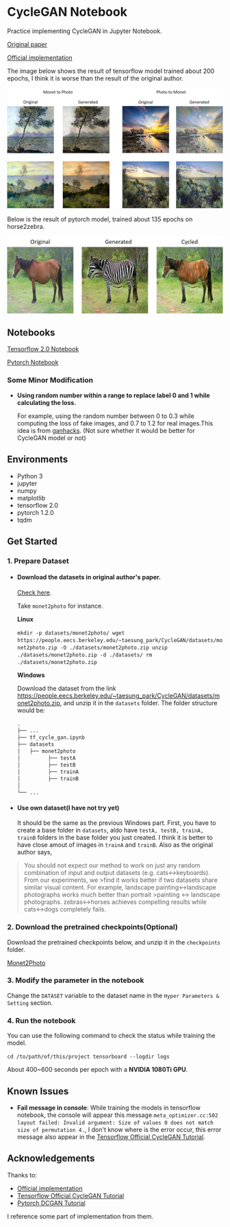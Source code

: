 CycleGAN Notebook
=================

Practice implementing CycleGAN in Jupyter Notebook.

[Original paper](https://arxiv.org/pdf/1703.10593.pdf)

[Official implementation](https://github.com/junyanz/pytorch-CycleGAN-and-pix2pix)

The image below shows the result of tensorflow model trained about 200 epochs, I think it is worse than the result of the original author.

![Result](./notebook_images/result.jpg)

Below is the result of pytorch model, trained about 135 epochs on horse2zebra.

![PytorchResult](./notebook_images/pytorch_result.jpg)

## Notebooks

[Tensorflow 2.0 Notebook](./tf_cycle_gan.ipynb)

[Pytorch Notebook](./pytorch_cycle_gan.ipynb)

### Some Minor Modification

* **Using random number within a range to replace label 0 and 1 while calculating the loss.**

    For example, using the random number between 0 to 0.3 while computing the loss of fake images, and 0.7 to 1.2 for real images.This idea is from [ganhacks](https://github.com/soumith/ganhacks). (Not sure whether it would be better for CycleGAN model or not)

## Environments

* Python 3
* jupyter
* numpy
* matplotlib
* tensorflow 2.0
* pytorch 1.2.0
* tqdm

## Get Started

### 1. Prepare Dataset

* #### Download the datasets in original author's paper.

    [Check here](https://github.com/junyanz/pytorch-CycleGAN-and-pix2pix/blob/master/docs/datasets.md).

    Take `monet2photo` for instance.

    **Linux**

    `
   mkdir -p datasets/monet2photo/
   wget https://people.eecs.berkeley.edu/~taesung_park/CycleGAN/datasets/monet2photo.zip -O ./datasets/monet2photo.zip
   unzip ./datasets/monet2photo.zip -d ./datasets/
   rm ./datasets/monet2photo.zip
    `

    **Windows**

    Download the dataset from the link https://people.eecs.berkeley.edu/~taesung_park/CycleGAN/datasets/monet2photo.zip, and unzip it in the `datasets` folder. The folder structure would be:
    ```
    .
    ├── ...
    ├── tf_cycle_gan.ipynb
    ├── datasets
    │   ├── monet2photo
    │         ├── testA
    │         ├── testB
    │         ├── trainA
    │         ├── trainB
    │
    └── ...
    ```
* #### Use own dataset(I have not try yet)

   It should be the same as the previous Windows part. First, you have to create a base folder in `datasets`, aldo have `testA, testB, trainA, trainB` folders in the base folder you just created. I think it is better to have close amout of images in `trainA` and `trainB`. Also as the original author says, 
>You should not expect our method to work on just any random combination of input and output datasets (e.g. cats<->keyboards). From our experiments, we >find it works better if two datasets share similar visual content. For example, landscape painting<->landscape photographs works much better than portrait >painting <-> landscape photographs. zebras<->horses achieves compelling results while cats<->dogs completely fails.

### 2. Download the pretrained checkpoints(Optional)

Download the pretrained checkpoints below, and unzip it in the `checkpoints` folder.

[Monet2Photo](https://drive.google.com/open?id=1Kyij9Drq6Iyc3SSF-InpyfzQrFDP54yO)

### 3. Modify the parameter in the notebook

Change the `DATASET` variable to the dataset name in the `Hyper Parameters & Setting` section.

### 4. Run the notebook

You can use the following command to check the status while training the model.

`
cd /to/path/of/this/project
tensorboard --logdir logs
`

About 400~600 seconds per epoch with a **NVIDIA 1080Ti GPU**.

## Known Issues

* **Fail message in console**: While training the models in tensorflow notebook, the console will appear this message `meta_optimizer.cc:502 layout failed: Invalid argument: Size of values 0 does not match size of permutation 4.`, I don't know where is the error occur, this error message also appear in the [Tensorflow Official CycleGAN Tutorial](https://www.tensorflow.org/tutorials/generative/cyclegan).

## Acknowledgements

Thanks to:

* [Official implementation](https://github.com/junyanz/pytorch-CycleGAN-and-pix2pix)
* [Tensorflow Official CycleGAN Tutorial](https://www.tensorflow.org/tutorials/generative/cyclegan)
* [Pytorch DCGAN Tutorial](https://pytorch.org/tutorials/beginner/dcgan_faces_tutorial.html)

I reference some part of implementation from them.